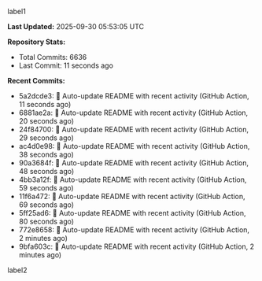 
label1 
<!-- ACTIVITY_START -->
**Last Updated:** 2025-09-30 05:53:05 UTC

**Repository Stats:**
- Total Commits: 6636
- Last Commit: 11 seconds ago

**Recent Commits:**
- 5a2dcde3: 🤖 Auto-update README with recent activity (GitHub Action, 11 seconds ago)
- 6881ae2a: 🤖 Auto-update README with recent activity (GitHub Action, 20 seconds ago)
- 24f84700: 🤖 Auto-update README with recent activity (GitHub Action, 29 seconds ago)
- ac4d0e98: 🤖 Auto-update README with recent activity (GitHub Action, 38 seconds ago)
- 90a3684f: 🤖 Auto-update README with recent activity (GitHub Action, 48 seconds ago)
- 4bb3a12f: 🤖 Auto-update README with recent activity (GitHub Action, 59 seconds ago)
- 11f6a472: 🤖 Auto-update README with recent activity (GitHub Action, 69 seconds ago)
- 5ff25ad6: 🤖 Auto-update README with recent activity (GitHub Action, 80 seconds ago)
- 772e8658: 🤖 Auto-update README with recent activity (GitHub Action, 2 minutes ago)
- 9bfa603c: 🤖 Auto-update README with recent activity (GitHub Action, 2 minutes ago)
<!-- ACTIVITY_END -->

label2
